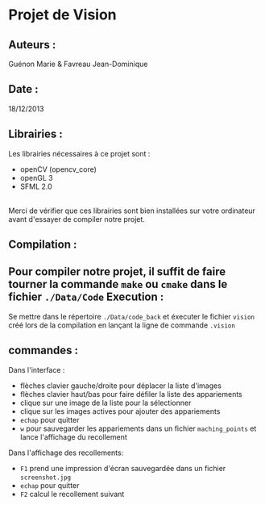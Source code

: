 ﻿Projet de Vision
================

Auteurs :
---------
Guénon Marie & Favreau Jean-Dominique

Date :
------
18/12/2013

Librairies :
------------
Les librairies nécessaires à ce projet sont :<br>

* openCV (opencv_core)
* openGL 3
* SFML 2.0

<br>Merci de vérifier que ces librairies sont bien installées sur votre ordinateur avant d'essayer de compiler notre projet.

Compilation :
-------------
Pour compiler notre projet, il suffit de faire tourner la commande `make` ou `cmake` dans le fichier `./Data/Code`
Execution :
-----------
Se mettre dans le répertoire `./Data/code_back` et éxecuter le fichier `vision` créé lors de la compilation en lançant la ligne de commande `.vision`

commandes :
-----------
Dans l'interface :

* flèches clavier gauche/droite pour déplacer la liste d'images
* flèches clavier haut/bas pour faire défiler la liste des appariements
* clique sur une image de la liste pour la sélectionner
* clique sur les images actives pour ajouter des appariements
* `echap` pour quitter
* `w` pour sauvegarder les appariements dans un fichier `maching_points` et lance l'affichage du recollement

Dans l'affichage des recollements:

* `F1` prend une impression d'écran sauvegardée dans un fichier `screenshot.jpg`
* `echap` pour quitter
* `F2` calcul le recollement suivant

